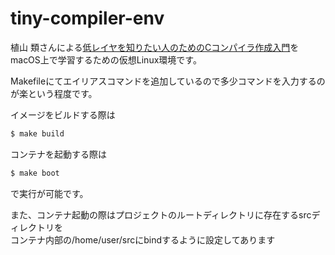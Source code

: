 # tiny-compiler-env

植山 類さんによる[低レイヤを知りたい人のためのCコンパイラ作成入門](https://www.sigbus.info/compilerbook)を<br>
macOS上で学習するための仮想Linux環境です。

Makefileにてエイリアスコマンドを追加しているので多少コマンドを入力するのが楽という程度です。

イメージをビルドする際は
```bash
$ make build
```

コンテナを起動する際は
```bash
$ make boot
```

で実行が可能です。

また、コンテナ起動の際はプロジェクトのルートディレクトリに存在するsrcディレクトリを<br>
コンテナ内部の/home/user/srcにbindするように設定してあります
